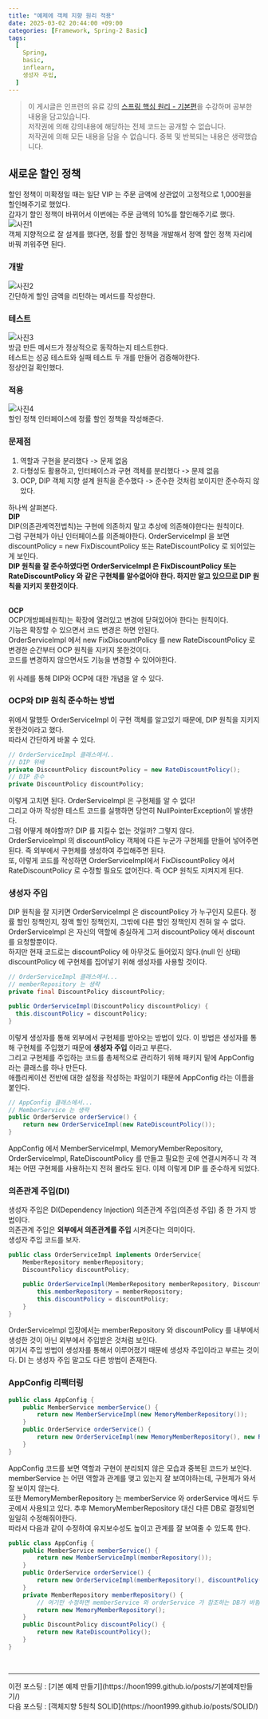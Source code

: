 ```yaml
---
title: "예제에 객체 지향 원리 적용"
date: 2025-03-02 20:44:00 +09:00
categories: [Framework, Spring-2 Basic]
tags:
  [
    Spring,
    basic,
    inflearn,
    생성자 주입,
  ]
---
```


> 이 게시글은 인프런의 유료 강의 [스프링 핵심 원리 - 기본편](https://www.inflearn.com/course/%EC%8A%A4%ED%94%84%EB%A7%81-%ED%95%B5%EC%8B%AC-%EC%9B%90%EB%A6%AC-%EA%B8%B0%EB%B3%B8%ED%8E%B8)을 수강하며 공부한 내용을 담고있습니다.<br>
> 저작권에 의해 강의내용에 해당하는 전체 코드는 공개할 수 없습니다. <br>
> 저작권에 의해 모든 내용을 담을 수 없습니다. 중복 및 반복되는 내용은 생략했습니다.<br>

## 새로운 할인 정책
할인 정책이 미확정일 때는 일단 VIP 는 주문 금액에 상관없이 고정적으로 1,000원을 할인해주기로 했었다.<br>
갑자기 할인 정책이 바뀌어서 이번에는 주문 금액의 10%를 할인해주기로 했다.<br>
![사진1](https://github.com/Hoon1999/hoon1999.github.io/blob/main/assets/img/2025-03-02-예제에객체지향원리적용/1.png?raw=true)<br>
객체 지향적으로 잘 설계를 했다면, 정률 할인 정책을 개발해서 정액 할인 정책 자리에 바꿔 끼워주면 된다.<br>

### 개발
![사진2](https://github.com/Hoon1999/hoon1999.github.io/blob/main/assets/img/2025-03-02-예제에객체지향원리적용/2.png?raw=true)<br>
간단하게 할인 금액을 리턴하는 메서드를 작성한다.<br>

### 테스트
![사진3](https://github.com/Hoon1999/hoon1999.github.io/blob/main/assets/img/2025-03-02-예제에객체지향원리적용/3.png?raw=true)<br>
방금 만든 메서드가 정상적으로 동작하는지 테스트한다.<br>
테스트는 성공 테스트와 실패 테스트 두 개를 만들어 검증해야한다.<br>
정상인걸 확인했다.<br>

### 적용
![사진4](https://github.com/Hoon1999/hoon1999.github.io/blob/main/assets/img/2025-03-02-예제에객체지향원리적용/4.png?raw=true)<br>
할인 정책 인터페이스에 정률 할인 정책을 작성해준다.<br>

### 문제점

1. 역할과 구현을 분리했다 -> 문제 없음
2. 다형성도 활용하고, 인터페이스과 구현 객체를 분리했다 -> 문제 없음
3. OCP, DIP 객체 지향 설계 원칙을 준수했다 -> 준수한 것처럼 보이지만 준수하지 않았다.

하나씩 살펴본다.<br>
**DIP**<br>
DIP(의존관계역전법칙)는 구현에 의존하지 말고 추상에 의존해야한다는 원칙이다.<br>
그럼 구현체가 아닌 인터페이스를 의존해야한다. 
OrderServiceImpl 을 보면 discountPolicy = new FixDiscountPolicy 또는 RateDiscountPolicy 로 되어있는게 보인다. <br>
**DIP 원칙을 잘 준수하였다면 OrderServiceImpl 은 FixDiscountPolicy 또는 RateDiscountPolicy 와 같은 구현체를 알수없어야 한다. 
하지만 알고 있으므로 DIP 원칙을 지키지 못한것이다.**<br>
<br>

**OCP**<br>
OCP(개방폐쇄원칙)는 확장에 열려있고 변경에 닫혀있어야 한다는 원칙이다.<br>
기능은 확장할 수 있으면서 코드 변경은 하면 안된다.<br>
OrderServiceImpl 에서 new FixDiscountPolicy 를 new RateDiscountPolicy 로 변경한 순간부터 OCP 원칙을 지키지 못한것이다.<br>
코드를 변경하지 않으면서도 기능을 변경할 수 있어야한다.<br>
<br>
위 사례를 통해 DIP와 OCP에 대한 개념을 알 수 있다.<br>

### OCP와 DIP 원칙 준수하는 방법
위에서 말했듯 OrderServiceImpl 이 구현 객체를 알고있기 때문에, DIP 원칙을 지키지 못한것이라고 했다.<br>
따라서 간단하게 바꿀 수 있다.<br>

```java
// OrderServiceImpl 클래스에서..
// DIP 위배
private DiscountPolicy discountPolicy = new RateDiscountPolicy();
// DIP 준수
private DiscountPolicy discountPolicy;
```
이렇게 고치면 된다. OrderServiceImpl 은 구현체를 알 수 없다!<br>
그리고 아까 작성한 테스트 코드를 실행하면 당연히 NullPointerException이 발생한다.<br>
그럼 어떻게 해야할까? DIP 를 지킬수 없는 것일까? 그렇지 않다.<br>
OrderServiceImpl 의 discountPolicy 객체에 다른 누군가 구현체를 만들어 넣어주면된다. 즉 외부에서 구현체를 생성하여 주입해주면 된다.<br>
또, 이렇게 코드를 작성하면 OrderServiceImpl에서 FixDiscountPolicy 에서 RateDiscountPolicy 로 수정할 필요도 없어진다. 즉 OCP 원칙도 지켜지게 된다.<br>

### 생성자 주입
DIP 원칙을 잘 지키면 OrderServiceImpl 은 discountPolicy 가 누구인지 모른다. 정률 할인 정책인지, 정액 할인 정책인지, 그밖에 다른 할인 정책인지 전혀 알 수 없다.<br>
OrderServiceImpl 은 자신의 역할에 충실하게 그저 discountPolicy 에서 discount 를 요청할뿐이다.<br>
하지만 현재 코드로는 discountPolicy 에 아무것도 들어있지 않다.(null 인 상태)<br>
discountPolicy 에 구현체를 집어넣기 위해 생성자를 사용할 것이다.<br>

```java
// OrderServiceImpl 클래스에서...
// memberRepository 는 생략
private final DiscountPolicy discountPolicy;

public OrderServiceImpl(DiscountPolicy discountPolicy) {
  this.discountPolicy = discountPolicy;
}
```

이렇게 생성자를 통해 외부에서 구현체를 받아오는 방법이 있다. 이 방법은 생성자를 통해 구현체를 주입했기 때문에 **생성자 주입** 이라고 부른다.<br>
그리고 구현체를 주입하는 코드를 총체적으로 관리하기 위해 패키지 밑에 AppConfig 라는 클래스를 하나 만든다.<br>
애플리케이션 전반에 대한 설정을 작성하는 파일이기 때문에 AppConfig 라는 이름을 붙인다.<br>

```java
// AppConfig 클래스에서...
// MemberService 는 생략
public OrderService orderService() {
    return new OrderServiceImpl(new RateDiscountPolicy());
}
```

AppConfig 에서 MemberServiceImpl, MemoryMemberRepository, OrderServiceImpl, RateDiscountPolicy 를 만들고 필요한 곳에 연결시켜주니 각 객체는 어떤 구현체를 사용하는지 전혀 몰라도 된다. 이제 이렇게 DIP 를 준수하게 되었다.<br>

### 의존관계 주입(DI)
생성자 주입은 DI(Dependency Injection) 의존관계 주입(의존성 주입) 중 한 가지 방법이다.<br>
의존관계 주입은 **외부에서 의존관계를 주입** 시켜준다는 의미이다.<br>
생성자 주입 코드를 보자.<br>

```java
public class OrderServiceImpl implements OrderService{
    MemberRepository memberRepository;
    DiscountPolicy discountPolicy;

    public OrderServiceImpl(MemberRepository memberRepository, DiscountPolicy discountPolicy) {
        this.memberRepository = memberRepository;
        this.discountPolicy = discountPolicy;
    }
}
```

OrderServiceImpl 입장에서는 memberRepository 와 discountPolicy 를 내부에서 생성한 것이 아닌 외부에서 주입받은 것처럼 보인다.<br>
여기서 주입 방법이 생성자를 통해서 이루어졌기 때문에 생성자 주입이라고 부르는 것이다. DI 는 생성자 주입 말고도 다른 방법이 존재한다.<br>

### AppConfig 리팩터링

```java
public class AppConfig {
    public MemberService memberService() {
        return new MemberServiceImpl(new MemoryMemberRepository());
    }
    public OrderService orderService() {
        return new OrderServiceImpl(new MemoryMemberRepository(), new RateDiscountPolicy());
    }
}
```

AppConfig 코드를 보면 역할과 구현이 분리되지 않은 모습과 중복된 코드가 보인다.<br>
memberService 는 어떤 역할과 관계를 맺고 있는지 잘 보여야하는데, 구현체가 와서 잘 보이지 않는다.<br>
또한 MemoryMemberRepository 는 memberService 와 orderService 메서드 두 곳에서 사용되고 있다. 추후 MemoryMemberRepository 대신 다른 DB로 결정되면 일일히 수정해줘야한다.<br>
따라서 다음과 같이 수정하여 유지보수성도 높이고 관계를 잘 보여줄 수 있도록 한다.<br>

```java
public class AppConfig {
    public MemberService memberService() {
        return new MemberServiceImpl(memberRepository());
    }
    public OrderService orderService() {
        return new OrderServiceImpl(memberRepository(), discountPolicy());
    }
    private MemberRepository memberRepository() {
        // 여기만 수정하면 memberService 와 orderService 가 참조하는 DB가 바뀜
        return new MemoryMemberRepository(); 
    }
    public DiscountPolicy discountPolicy() {
        return new RateDiscountPolicy();
    }
}
```


<br>
<hr>
이전 포스팅 : [기본 예제 만들기](https://hoon1999.github.io/posts/기본예제만들기/)<br>
다음 포스팅 : [객체지향 5원칙 SOLID](https://hoon1999.github.io/posts/SOLID/)<br>